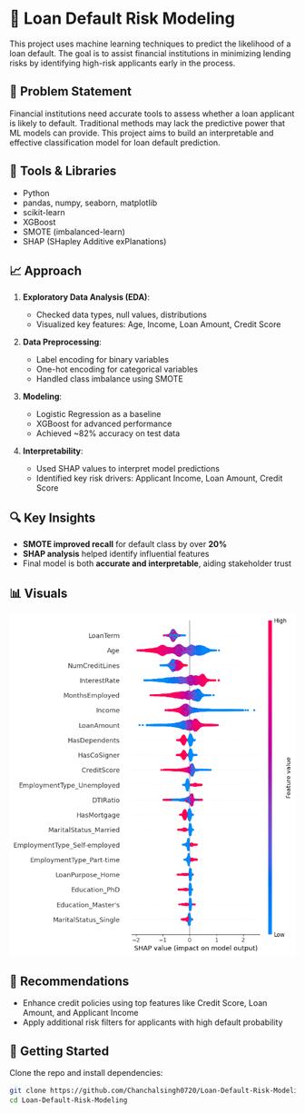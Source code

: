 # 🏦 Loan Default Risk Modeling

This project uses machine learning techniques to predict the likelihood of a loan default. The goal is to assist financial institutions in minimizing lending risks by identifying high-risk applicants early in the process.

## 📌 Problem Statement

Financial institutions need accurate tools to assess whether a loan applicant is likely to default. Traditional methods may lack the predictive power that ML models can provide. This project aims to build an interpretable and effective classification model for loan default prediction.

## 🧰 Tools & Libraries

- Python
- pandas, numpy, seaborn, matplotlib
- scikit-learn
- XGBoost
- SMOTE (imbalanced-learn)
- SHAP (SHapley Additive exPlanations)

## 📈 Approach

1. **Exploratory Data Analysis (EDA)**:
   - Checked data types, null values, distributions
   - Visualized key features: Age, Income, Loan Amount, Credit Score

2. **Data Preprocessing**:
   - Label encoding for binary variables
   - One-hot encoding for categorical variables
   - Handled class imbalance using SMOTE

3. **Modeling**:
   - Logistic Regression as a baseline
   - XGBoost for advanced performance
   - Achieved ~82% accuracy on test data

4. **Interpretability**:
   - Used SHAP values to interpret model predictions
   - Identified key risk drivers: Applicant Income, Loan Amount, Credit Score

## 🔍 Key Insights

- **SMOTE improved recall** for default class by over **20%**
- **SHAP analysis** helped identify influential features
- Final model is both **accurate and interpretable**, aiding stakeholder trust

## 📊 Visuals

<img src="images/shap_summary_plot.png" width="600"/>

## 📝 Recommendations

- Enhance credit policies using top features like Credit Score, Loan Amount, and Applicant Income
- Apply additional risk filters for applicants with high default probability

## 🚀 Getting Started

Clone the repo and install dependencies:

```bash
git clone https://github.com/Chanchalsingh0720/Loan-Default-Risk-Modeling.git
cd Loan-Default-Risk-Modeling
